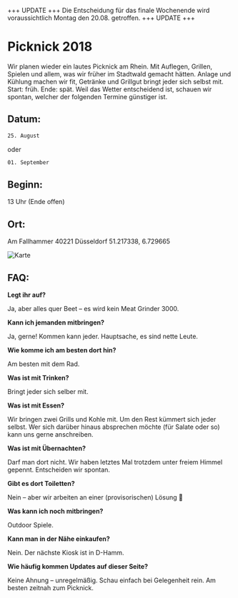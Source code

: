 +++ UPDATE +++ Die Entscheidung für das finale Wochenende wird
voraussichtlich Montag den 20.08. getroffen. +++ UPDATE +++


# Picknick 2018


Wir planen wieder ein lautes Picknick am Rhein. Mit Auflegen, Grillen,
Spielen und allem, was wir früher im Stadtwald gemacht hätten.
Anlage und Kühlung machen wir fit, Getränke und Grillgut bringt jeder sich selbst mit.
Start: früh. Ende: spät. Weil das Wetter entscheidend ist, schauen
wir spontan, welcher der folgenden Termine günstiger ist.


## Datum:


```bash
25. August
```

oder

```bash
01. September
```


## Beginn:


13 Uhr (Ende offen)


## Ort:


Am Fallhammer
40221 Düsseldorf
51.217338, 6.729665

![Karte](https://i.imgur.com/vlZIxPc.jpg)

## FAQ:


**Legt ihr auf?**

Ja, aber alles quer Beet – es wird kein Meat Grinder 3000.

**Kann ich jemanden mitbringen?**

Ja, gerne! Kommen kann jeder. Hauptsache, es sind nette Leute.

**Wie komme ich am besten dort hin?**

Am besten mit dem Rad.

**Was ist mit Trinken?**

Bringt jeder sich selber mit.

**Was ist mit Essen?**

Wir bringen zwei Grills und Kohle mit. Um den Rest kümmert sich jeder selbst. Wer sich darüber hinaus absprechen möchte (für Salate oder so) kann uns gerne anschreiben.

**Was ist mit Übernachten?**

Darf man dort nicht. Wir haben letztes Mal trotzdem unter freiem Himmel gepennt. Entscheiden wir spontan.

**Gibt es dort Toiletten?**

Nein – aber wir arbeiten an einer (provisorischen) Lösung :shit:

**Was kann ich noch mitbringen?**

Outdoor Spiele.

**Kann man in der Nähe einkaufen?**

Nein. Der nächste Kiosk ist in D-Hamm.

**Wie häufig kommen Updates auf dieser Seite?**

Keine Ahnung – unregelmäßig. Schau einfach bei Gelegenheit rein. Am besten zeitnah zum Picknick.
